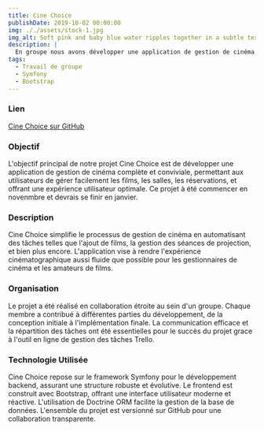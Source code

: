 ```yaml
---
title: Cine Choice
publishDate: 2019-10-02 00:00:00
img: ././assets/stock-1.jpg
img_alt: Soft pink and baby blue water ripples together in a subtle texture.
description: |
  En groupe nous avons développer une application de gestion de cinéma
tags:
  - Travail de groupe
  - Symfony
  - Bootstrap
---
```


### Lien 
[Cine Choice sur GitHub](https://github.com/CineChoice)

### Objectif

L'objectif principal de notre projet Cine Choice est de développer une application de gestion de cinéma complète et conviviale, permettant aux utilisateurs de gérer facilement les films, les salles, les réservations, et offrant une expérience utilisateur optimale. Ce projet à été commencer en novenmbre et devrais se finir en janvier.

### Description

Cine Choice simplifie le processus de gestion de cinéma en automatisant des tâches telles que l'ajout de films, la gestion des séances de projection, et bien plus encore. L'application vise à rendre l'expérience cinématographique aussi fluide que possible pour les gestionnaires de cinéma et les amateurs de films.

### Organisation

Le projet a été réalisé en collaboration étroite au sein d'un groupe. Chaque membre a contribué à différentes parties du développement, de la conception initiale à l'implémentation finale. La communication efficace et la répartition des tâches ont été essentielles pour le succès du projet grace à l'outil en ligne de gestion des tâches Trello.

### Technologie Utilisée

Cine Choice repose sur le framework Symfony pour le développement backend, assurant une structure robuste et évolutive. Le frontend est construit avec Bootstrap, offrant une interface utilisateur moderne et réactive. L'utilisation de Doctrine ORM facilite la gestion de la base de données. L'ensemble du projet est versionné sur GitHub pour une collaboration transparente.
